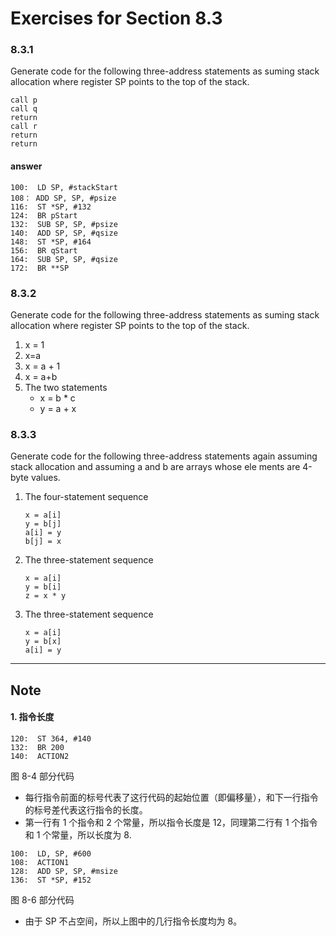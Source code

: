 # Exercises for Section 8.3

### 8.3.1

Generate code for the following three-address statements as­ suming stack allocation where register SP points to the top of the stack.

```
call p
call q
return
call r
return
return
```

#### answer

```
100:  LD SP, #stackStart
108： ADD SP, SP, #psize
116:  ST *SP, #132
124:  BR pStart
132:  SUB SP, SP, #psize
140:  ADD SP, SP, #qsize
148:  ST *SP, #164
156:  BR qStart
164:  SUB SP, SP, #qsize
172:  BR **SP
```


### 8.3.2

Generate code for the following three-address statements as­ suming stack allocation where register SP points to the top of the stack.

1. x = 1
2. x=a
3. x = a + 1
4. x = a+b
5. The two statements
    - x = b * c
    - y = a + x

### 8.3.3

Generate code for the following three-address statements again assuming stack allocation and assuming a and b are arrays whose ele­ ments are 4-byte values.

1. The four-statement sequence

    ```
    x = a[i]
    y = b[j]
    a[i] = y
    b[j] = x
    ```
2. The three-statement sequence

    ```
    x = a[i]
    y = b[i]
    z = x * y
    ```

3. The three-statement sequence

    ```
    x = a[i]
    y = b[x]
    a[i] = y
    ```
---

## Note

#### 1. 指令长度

```
120:  ST 364, #140
132:  BR 200
140:  ACTION2
```
图 8-4 部分代码

- 每行指令前面的标号代表了这行代码的起始位置（即偏移量），和下一行指令的标号差代表这行指令的长度。
- 第一行有 1 个指令和 2 个常量，所以指令长度是 12，同理第二行有 1 个指令和 1 个常量，所以长度为 8.


```
100:  LD, SP, #600
108:  ACTION1
128:  ADD SP, SP, #msize
136:  ST *SP, #152
```
图 8-6 部分代码

- 由于 SP 不占空间，所以上图中的几行指令长度均为 8。